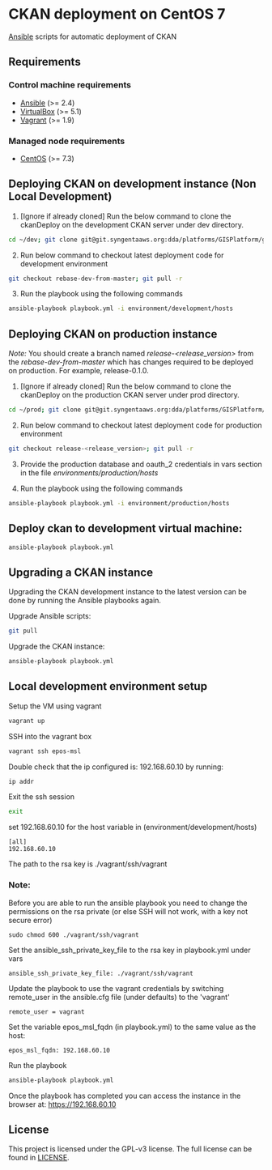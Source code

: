 
# CKAN deployment on CentOS 7
[Ansible](https://docs.ansible.com) scripts for automatic deployment of CKAN

## Requirements
### Control machine requirements
* [Ansible](https://docs.ansible.com/ansible/intro_installation.html) (>= 2.4)
* [VirtualBox](https://www.virtualbox.org/manual/ch02.html) (>= 5.1)
* [Vagrant](https://www.vagrantup.com/docs/installation/) (>= 1.9)

### Managed node requirements
* [CentOS](https://www.centos.org/) (>= 7.3)

## Deploying CKAN on development instance (Non Local Development)

1. [Ignore if already cloned] Run the below command to clone the ckanDeploy on the development CKAN server under dev directory.
```bash
cd ~/dev; git clone git@git.syngentaaws.org:dda/platforms/GISPlatform/gris/ckandeploy.git
```

2. Run below command to checkout latest deployment code for development environment 
```bash
git checkout rebase-dev-from-master; git pull -r
```

3. Run the playbook using the following commands
```bash
ansible-playbook playbook.yml -i environment/development/hosts
```

## Deploying CKAN on production instance

*Note:* You should create a branch named _release-<release_version>_ from the _rebase-dev-from-master_ which has changes required to be deployed on production. For example, release-0.1.0.

1. [Ignore if already cloned] Run the below command to clone the ckanDeploy on the production CKAN server under prod directory.
```bash
cd ~/prod; git clone git@git.syngentaaws.org:dda/platforms/GISPlatform/gris/ckandeploy.git
```

2. Run below command to checkout latest deployment code for production environment 
```bash
git checkout release-<release_version>; git pull -r
```
3. Provide the production database and oauth_2 credentials in vars section in the file _environments/production/hosts_

4. Run the playbook using the following commands
```bash
ansible-playbook playbook.yml -i environment/production/hosts
```


## Deploy ckan to development virtual machine:
```bash
ansible-playbook playbook.yml
```

## Upgrading a CKAN instance
Upgrading the CKAN development instance to the latest version can be done by running the Ansible playbooks again.

Upgrade Ansible scripts:
```bash
git pull
```

Upgrade the CKAN instance:
```bash
ansible-playbook playbook.yml
```
## Local development environment setup
Setup the VM using vagrant

```bash
vagrant up
```

SSH into the vagrant box
```bash
vagrant ssh epos-msl
```

Double check that the ip configured is: 192.168.60.10
by running:
```bash
ip addr
```

Exit the ssh session
```bash
exit
```

set 192.168.60.10 for the host variable in (environment/development/hosts)
```
[all]
192.168.60.10
```

The path to the rsa key is
./vagrant/ssh/vagrant

### Note:
Before you are able to run the ansible playbook you need to change the
permissions on the rsa private (or else SSH will not work, with a key
  not secure error)
```
sudo chmod 600 ./vagrant/ssh/vagrant
```

Set the ansible_ssh_private_key_file to the rsa key in playbook.yml under vars
```
ansible_ssh_private_key_file: ./vagrant/ssh/vagrant
```

Update the playbook to use the vagrant credentials by switching remote_user
in the ansible.cfg file (under defaults) to the 'vagrant'
```
remote_user = vagrant
```

Set the variable epos_msl_fqdn (in playbook.yml) to the same value as the host:
```
epos_msl_fqdn: 192.168.60.10
```

Run the playbook
```bash
ansible-playbook playbook.yml
```

Once the playbook has completed you can access the instance in the browser at:
https://192.168.60.10

## License
This project is licensed under the GPL-v3 license.
The full license can be found in [LICENSE](LICENSE).
